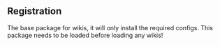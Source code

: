 ## Registration

The base package for wikis, it will only install the required configs. 
This package needs to be loaded before loading any wikis!